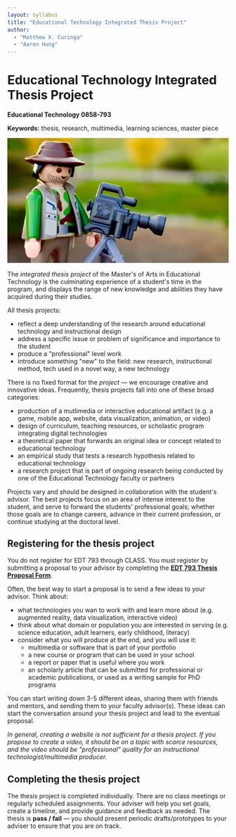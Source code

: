 ```yaml
---
layout: syllabus
title: "Educational Technology Integrated Thesis Project"
author:
  - "Matthew X. Curinga"
  - "Aaron Hung"
---
```



<!-- **********************
    * This syllabus was created for
    * the Educational Technology Program
    * at Adelphi University:
    * http://education.adelphi.edu
    * copyright 2013-2019 Matthew X. Curinga
    * https://matt.curinga.com
    * This work is licensed under the Creative Commons Attribution-ShareAlike 3.0 Unported License.
    * To view a copy of this license, visit http://creativecommons.org/licenses/by-sa/3.0/ or send
    * a letter to Creative Commons, 444 Castro Street, Suite 900, Mountain View, California, 94041, USA.
    * We ask, but do not require, that attribution includes a link to our websites (above).
    * version: 2.1
    * Based on work available here: https://github.com/mcuringa/adelphi-ed-tech-courses
    */-->


Educational Technology Integrated Thesis Project
================================================

**Educational Technology 0858-793**


**Keywords:** thesis, research, multimedia, learning sciences, master piece

<img src="img/lego-maker.jpg" class="img-fluid" alt="lego figure shooting a movie">

The _integrated thesis project_ of the Master's of Arts in Educational Technology
is the culminating experience of a student's time in the program, and displays
the range of new knowledge and abilities they have acquired during their studies.

All thesis projects:

- reflect a deep understanding of the research around educational technology
  and instructional design
- address a specific issue or problem of significance and importance to the student
- produce a "professional" level work
- introduce something "new" to the field: new research, instructional method, tech used in a novel way, a new technology


There is no fixed format for the _project_ — we encourage creative and
innovative ideas. Frequently, thesis projects fall into one of these
broad categories:

- production of a mutlimedia or interactive educational artifact (e.g. a game, mobile app, website, data visualization, animation, or video)
- design of curriculum, teaching resources, or scholastic program integrating digital technologies
- a theoretical paper that forwards an original idea or concept related to educational technology
- an empirical study that tests a research hypothesis related to educational technology
- a research project that is part of ongoing research being conducted by one
  of the Educational Technology faculty or partners

Projects vary and should be designed in collaboration with the student's
advisor. The best projects focus on an area of intense interest to the student,
and serve to forward the students' professional goals; whether those goals are
to change careers, advance in their current profession, or continue studying
at the doctoral level.

Registering for the thesis project
------------------------------------
You do not register for EDT 793 through CLASS. You must register by submitting a proposal to your advisor by completing the [**EDT 793 Thesis Proposal Form**](https://forms.gle/ooL32gZX4QNYBBL57).

Often, the best way to start a proposal is to send a few ideas to your advisor.
Think about:

- what technologies you wan to work with and learn more about
  (e.g. augmented reality, data visualization, interactive video)
- think about what domain or population you are interested in serving
  (e.g. science education, adult learners, early childhood, literacy)
- consider what you will produce at the end, and you will use it:
  - multimedia or software that is part of your portfolio
  - a new course or program that can be used in your school
  - a report or paper that is useful where you work
  - an scholarly article that can be submitted for professional or academic publications,
    or used as a writing sample for PhD programs

You can start writing down 3-5 different ideas, sharing them with friends and
mentors, and sending them to your faculty advisor(s). These ideas can start the
conversation around your thesis project and lead to the eventual proposal.

_In general, creating a website is not sufficient for a thesis project. If you propose to create a video, it should be on a topic with scarce resources, and the video should be "professional" quality for an instructional technologist/multimedia producer._


Completing the thesis project
-----------------------------

The thesis project is completed individually. There are no class meetings or
regularly scheduled assignments. Your adviser will help you set goals, create
a timeline, and provide guidance and feedback as needed. The thesis is
**pass / fail** — you should present periodic drafts/prototypes to your adviser
to ensure that you are on track.
